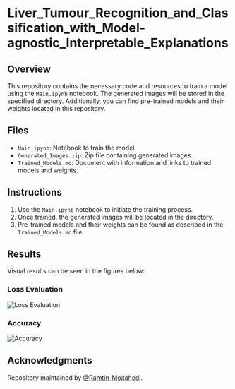 # Liver_Tumour_Recognition_and_Classification_with_Model-agnostic_Interpretable_Explanations

## Overview

This repository contains the necessary code and resources to train a model using the `Main.ipynb` notebook. The generated images will be stored in the specified directory. Additionally, you can find pre-trained models and their weights located in this repository.

## Files

- `Main.ipynb`: Notebook to train the model.
- `Generated_Images.zip`: Zip file containing generated images.
- `Trained_Models.md`: Document with information and links to trained models and weights.

## Instructions

1. Use the `Main.ipynb` notebook to initiate the training process.
2. Once trained, the generated images will be located in the directory.
3. Pre-trained models and their weights can be found as described in the `Trained_Models.md` file.

## Results

Visual results can be seen in the figures below:

### Loss Evaluation
![Loss Evaluation](https://i.imgur.com/Ukn0y87.png)

### Accuracy
![Accuracy](https://imgur.com/4aE8Qpz.png) 


## Acknowledgments

Repository maintained by [@Ramtin-Mojtahedi](https://github.com/Ramtin-Mojtahedi).

